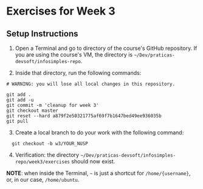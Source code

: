 # Exercises for Week 3

## Setup Instructions

1. Open a Terminal and go to directory of the course's GitHub repository. If you
are using the course's VM, the directory is
`~/Dev/praticas-devsoft/infosimples-repo`.

2. Inside that directory, run the following commands:

  ```shell
  # WARNING: you will lose all local changes in this repository.

  git add .
  git add -u
  git commit -m 'cleanup for week 3'
  git checkout master
  git reset --hard a879f2e50321775af69f7b1647bed49ee936035b
  git pull
  ```

3. Create a local branch to do your work with the following command:

  ```shell
    git checkout -b w3/YOUR_NUSP
  ```

4. Verification: the directory `~/Dev/praticas-devsoft/infosimples-repo/week3/exercises` should now exist.

__NOTE__: when inside the Terminal, `~` is just a shortcut for `/home/{username}`, or, in our case, `/home/ubuntu`.
